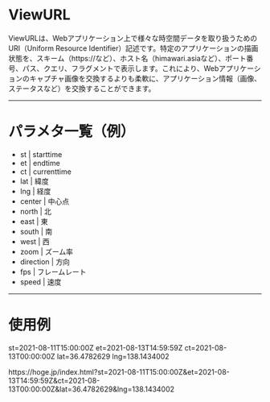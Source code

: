 # ViewURL
ViewURLは、Webアプリケーション上で様々な時空間データを取り扱うためのURI（Uniform Resource Identifier）記述です。特定のアプリケーションの描画状態を、スキーム（https\://など）、ホスト名（himawari.asiaなど）、ポート番号、パス、クエリ、フラグメントで表示します。これにより、Webアプリケーションのキャプチャ画像を交換するよりも柔軟に、アプリケーション情報（画像、ステータスなど）を交換することができます。

------------
# パラメタ一覧（例）

- st | starttime 
- et | endtime
- ct | currenttime
- lat | 緯度
- lng | 経度
- center | 中心点
- north | 北
- east | 東
- south | 南
- west | 西
- zoom | ズーム率
- direction | 方向
- fps | フレームレート
- speed | 速度

------------
# 使用例

st=2021-08-11T15:00:00Z
et=2021-08-13T14:59:59Z
ct=2021-08-13T00:00:00Z
lat=36.4782629
lng=138.1434002

https\://hoge.jp/index.html?st=2021-08-11T15:00:00Z&et=2021-08-13T14:59:59Z&ct=2021-08-13T00:00:00Z&lat=36.4782629&lng=138.1434002
